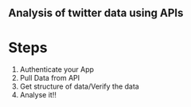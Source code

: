 ## Analysis of twitter data using APIs

# Steps
1. Authenticate your App
2. Pull Data from API
3. Get structure of data/Verify the data
4. Analyse it!!
